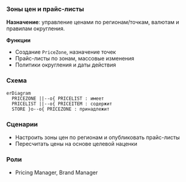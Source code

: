 ### Зоны цен и прайс-листы

**Назначение**: управление ценами по регионам/точкам, валютам и правилам округления.

**Функции**
- Создание `PriceZone`, назначение точек
- Прайс-листы по зонам, массовые изменения
- Политики округления и даты действия

### Схема

```mermaid
erDiagram
  PRICEZONE ||--o{ PRICELIST : имеет
  PRICELIST ||--o{ PRICEITEM : содержит
  STORE }o--o{ PRICEZONE : принадлежит
```

### Сценарии
- Настроить зоны цен по регионам и опубликовать прайс-листы
- Пересчитать цены на основе целевой наценки

### Роли
- Pricing Manager, Brand Manager

